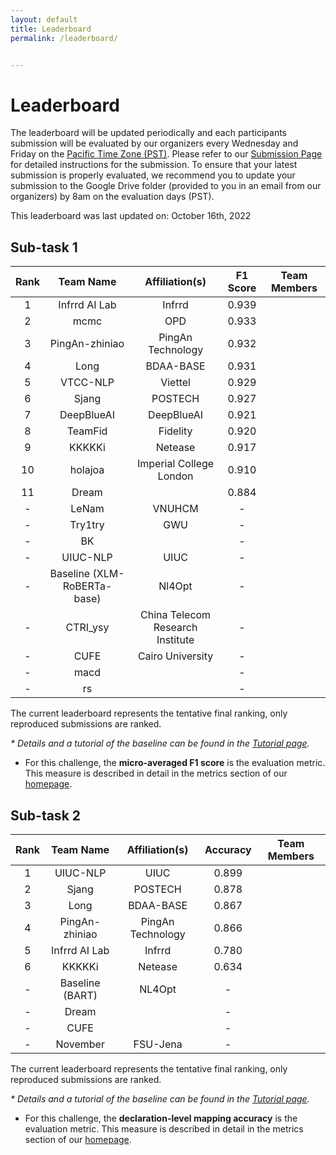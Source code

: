 ```yaml
---
layout: default
title: Leaderboard
permalink: /leaderboard/


---
```


# Leaderboard

The leaderboard will be updated periodically and each participants submission will be evaluated by our organizers every Wednesday and Friday on the [Pacific Time Zone (PST)](https://time.is/PT). Please refer to <!-- the template in the starter kit and --> our [Submission Page](https://nl4opt.github.io/submissions/) for detailed instructions for the submission. To ensure that your latest submission is properly evaluated, we recommend you to update your submission to the Google Drive folder (provided to you in an email from our organizers) by 8am on the evaluation days (PST). 

This leaderboard was last updated on: October 16th, 2022

## Sub-task 1

| Rank | Team Name                   | Affiliation(s)                   | F1 Score  | Team Members |
|:----:|:---------------------------:|:--------------------------------:|:---------:|:------------:|
| 1    | Infrrd AI Lab           | Infrrd                       | 0.939 |              |
| 2    | mcmc                    | OPD                          | 0.933 |              |
| 3    | PingAn-zhiniao          | PingAn Technology            | 0.932 |              |
| 4    | Long                    | BDAA-BASE                    | 0.931 |              |
| 5    | VTCC-NLP                | Viettel                      | 0.929 |              |
| 6    | Sjang                       | POSTECH                          | 0.927     |              |
| 7    | DeepBlueAI                  | DeepBlueAI                       | 0.921     |              |
| 8    | TeamFid                     | Fidelity                         | 0.920     |              |
| 9    | KKKKKi                      | Netease                          | 0.917     |              |
| 10   | holajoa                     | Imperial College London          | 0.910     |              |
| 11   | Dream                       |                                  | 0.884     |              |
| -    | LeNam                       | VNUHCM                           | -         |              |
| -    | Try1try                     | GWU                              | -         |              |
| -    | BK                          |                                  | -         |              |
| -    | UIUC-NLP                    | UIUC                             | -         |              |
| -    | Baseline (XLM-RoBERTa-base) | Nl4Opt                           | -         |              |
| -    | CTRI_ysy                    | China Telecom Research Institute | -         |              |
| -    | CUFE                        | Cairo University                 | -         |              |
| -    | macd                        |                                  | -         |              |
| -    | rs                          |                                  | -         |              |

The current leaderboard represents the tentative final ranking, only reproduced submissions are ranked. 

*\* Details and a tutorial of the baseline can be found in the [Tutorial page](https://nl4opt.github.io/tutorial/).*

* For this challenge, the **micro-averaged F1 score** is the evaluation metric. This measure is described in detail in the metrics section of our [homepage](https://nl4opt.github.io/). 

## Sub-task 2

| Rank | Team Name          | Affiliation(s)        | Accuracy  | Team Members |
|:----:|:------------------:|:---------------------:|:---------:|:------------:|
| 1    | UIUC-NLP       | UIUC              | 0.899 |              |
| 2    | Sjang          | POSTECH           | 0.878 |              |
| 3    | Long           | BDAA-BASE         | 0.867 |              |
| 4    | PingAn-zhiniao | PingAn Technology | 0.866 |              |
| 5    | Infrrd AI Lab  | Infrrd            | 0.780 |              |
| 6    | KKKKKi             | Netease               | 0.634     |              |
| -    | Baseline (BART)    | NL4Opt                | -         |              |
| -    | Dream              |                       | -         |              |
| -    | CUFE               |                       | -         |              |
| -    | November           | FSU-Jena              | -         |              |

The current leaderboard represents the tentative final ranking, only reproduced submissions are ranked.

*\* Details and a tutorial of the baseline can be found in the [Tutorial page](https://nl4opt.github.io/tutorial/).*

* For this challenge, the **declaration-level mapping accuracy** is the evaluation metric. This measure is described in detail in the metrics section of our [homepage](https://nl4opt.github.io/).
